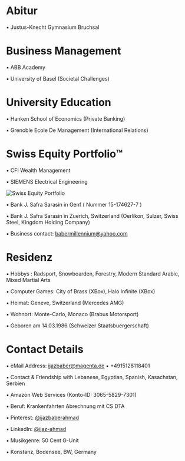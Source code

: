 # Abitur

▪︎ Justus-Knecht Gymnasium Bruchsal


# Business Management

▪︎ ABB Academy

▪︎ University of Basel (Societal Challenges)


# University Education 

▪︎ Hanken School of Economics (Private Banking)

▪︎ Grenoble Ecole De Management (International Relations)

# Swiss Equity Portfolio™️

▪︎ CFI Wealth Management

▪︎ SIEMENS Electrical Engineering

![Swiss Equity Portfolio](https://user-images.githubusercontent.com/95079463/163727001-ec82ed9d-01c8-483a-9ea6-583deac8b27b.png)

▪︎ Bank J. Safra Sarasin in Genf ( Nummer 15-174627-7  ) 

▪︎ Bank J. Safra Sarasin in Zuerich, Switzerland (Oerlikon, Sulzer, Swiss Steel, Kingdom Holding Company)

▪︎ Business contact: babermillennium@yahoo.com

# Residenz 

▪︎ Hobbys : Radsport, Snowboarden, Forestry, Modern Standard Arabic, Mixed Martial Arts

▪︎ Computer Games: City of Brass (XBox), Halo Infinite (XBox)

▪︎ Heimat: Geneve, Switzerland (Mercedes AMG)

▪︎ Wohnort: Monte-Carlo, Monaco (Brabus Motorsport)

▪︎ Geboren am 14.03.1986  (Schweizer Staatsbuergerschaft)


# Contact Details 

▪︎ eMail Address: ijazbaber@magenta.de ▪︎ +4915128118401 

▪︎ Contact & Friendship with Lebanese, Egyptian, Spanish, Kasachstan, Serbien

▪︎ Amazon Web Services (Konto-ID: 3065-5829-7301)

▪︎ Beruf: Krankenfahrten Abrechnung mit CS DTA 

▪︎ Pinterest: [@ijazbaberahmad](https://www.pinterest.de/ijazbaberahmad/)

▪︎ LinkedIn: [@ijaz-ahmad](https://www.linkedin.com/in/ijaz-ahmad-69677b13a/)

▪︎ Musikgenre: 50 Cent G-Unit

▪︎ Konstanz, Bodensee, BW, Germany

